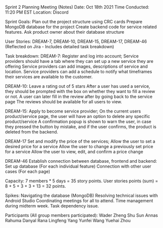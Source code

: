 Sprint 2 Planning Meeting (Notes)
Date: Oct 18th 2021
Time Conducted: 11:20 PM EST
Location: Discord

Sprint Goals:
Plan out the project structure using CRC cards 
Prepare MongoDB database for the project
Create backend code for service related features. 
Ask product owner about their database structure

User Stories: 
DREAM-7, DREAM-10, DREAM-15, DREAM-17, DREAM-46 
(Reflected on Jira - Includes detailed task breakdown)

Task breakdown:
DREAM-7: 
Register and log into account;
Service providers should have a tab where they can set up a new service they are offering
Service providers can add images, descriptions of service and location.
Service providers can add a schedule to notify what timeframes their services are available to the customer.

DREAM-10:
Leave a rating out of 5 stars
After a user has used a service, they should be prompted with the box on whether they want to fill a review or not.
A user can later fill in the review after by going back to the service page
The reviews should be available for all users to view.

DREAM-15:
Apply to become service provider;
On the current users product/service page, the user will have an option to delete any specific product/service
A confirmation popup is shown to warn the user, in case they pressed the button by mistake, and if the user confirms, the product is deleted from the backend.
 
DREAM-17
Set and modify the price of the services;
Allow the user to set a desired price for a service
Allow the user to change a previously set price for a service
Allow the user to view, edit, and confirm a price change


DREAM-46
Establish connection between database, frontend and backend:
Set up database (For each individual feature)
Connection with other user cases (For each page)

Capacity:
7 members * 5 days = 35 story points.
User stories points (sum) = 8 + 5 + 3 + 3 + 13 = 32 points.

Spikes: 
Navigating the database (MongoDB)
Resolving technical issues with Android Studio
Coordinating meetings for all to attend. 
Time management during midterm week.
Task dependency issue. 

Participants (All group members participated):
Wader Zheng
Shu Sun
Annas Rahuma
Danyal Rana
Lingfeng Yang
Yunfei Wang
Yuehai Zhou

